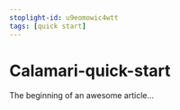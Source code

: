 ```yaml
---
stoplight-id: u9eomowic4wtt
tags: [quick start]
---
```


# Calamari-quick-start

The beginning of an awesome article...
